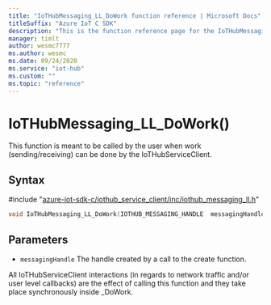 ```yaml
---                             
title: "IoTHubMessaging_LL_DoWork function reference | Microsoft Docs" 
titleSuffix: "Azure IoT C SDK"            
description: "This is the function reference page for the IoTHubMessaging_LL_DoWork() function in the Azure IoT C SDK. This SDK is used with Azure IoT Hub and Azure IoT Hub Device Provisioning Service"            
manager: timlt                 
author: wesmc7777              
ms.author: wesmc               
ms.date: 09/24/2020                    
ms.service: "iot-hub"             
ms.custom: ""                
ms.topic: "reference"        
---                            
```


# IoTHubMessaging_LL_DoWork()

This function is meant to be called by the user when work (sending/receiving) can be done by the IoTHubServiceClient.

## Syntax

\#include "[azure-iot-sdk-c/iothub_service_client/inc/iothub_messaging_ll.h](../iothub-messaging-ll-h.md)"  
```C
void IoTHubMessaging_LL_DoWork(IOTHUB_MESSAGING_HANDLE  messagingHandle);
```

## Parameters
* `messagingHandle` The handle created by a call to the create function.

All IoTHubServiceClient interactions (in regards to network traffic and/or user level callbacks) are the effect of calling this function and they take place synchronously inside _DoWork.

